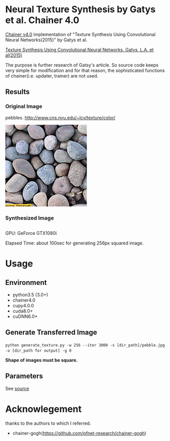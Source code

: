 # Neural Texture Synthesis by Gatys et al. Chainer 4.0 
[Chainer v4.0](https://github.com/chainer/chainer) implementation of "Texture Synthesis Using Convolutional Neural Networks(2015)" by Gatys et al.

[Texture Synthesis Using Convolutional Neural Networks. Gatys, L.A. et al(2015)](https://arxiv.org/pdf/1505.07376.pdf) 


 The purpose is further research of Gatsy's article. 
 So source code keeps very simple for modification and for that reason, the sophisticated functions of chainer(i.e. updater, trainer) are not used.
 
 ## Results
 ### Original Image
 pebbles. http://www.cns.nyu.edu/~lcv/texture/color/
 
<img src="https://github.com/TetsuyaOdaka/texture-synthesis-gatys/blob/master/images/pebble.jpg" width="256" alt="Pebbles"> 

 ### Synthesized Image

 ## 
 GPU: GeForce GTX1080i 
 
 Elapsed Time: about 100sec for generating 256px squared image. 
 
 

# Usage 
## Environment
- python3.5 (3.0+)
- chainer4.0
- cupy4.0.0
- cuda8.0+
- cuDNN6.0+

## Generate Transferred Image 
`python generate_texture.py -w 256 --iter 3000 -s [dir_path]/pebble.jpg -o [dir_path for output] -g 0` 
 
 **Shape of images must be square.**

## Parameters
See [source](https://github.com/TetsuyaOdaka/texture-synthesis-gatys/blob/master/generate_texture.py)


# Acknowlegement
thanks to the authors to which I referred.
- chainer-gogh(https://github.com/pfnet-research/chainer-gogh) 
